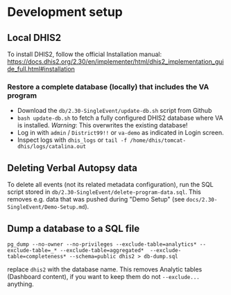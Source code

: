 # Development setup

## Local DHIS2

To install DHIS2, follow the official Installation manual: https://docs.dhis2.org/2.30/en/implementer/html/dhis2_implementation_guide_full.html#installation

### Restore a complete database (locally) that includes the VA program

- Download the `db/2.30-SingleEvent/update-db.sh` script from Github
- `bash update-db.sh` to fetch a fully configured DHIS2 database where VA is installed. *Warning*: This overwrites the existing database!
- Log in with `admin` / `District99!!` or `va-demo` as indicated in Login screen.
- Inspect logs with `dhis_logs` or `tail -f /home/dhis/tomcat-dhis/logs/catalina.out`

## Deleting Verbal Autopsy data

To delete all events (not its related metadata configuration), run the SQL script stored in `db/2.30-SingleEvent/delete-program-data.sql`. This removes e.g. data that was pushed during "Demo Setup" (see `docs/2.30-SingleEvent/Demo-Setup.md`).

## Dump a database to a SQL file

```
pg_dump --no-owner --no-privileges --exclude-table=analytics* --exclude-table=_* --exclude-table=aggregated*  --exclude-table=completeness* --schema=public dhis2 > db-dump.sql
```
replace `dhis2` with the database name. This removes Analytic tables (Dashboard content), if you want to keep them do not `--exclude...` anything.
